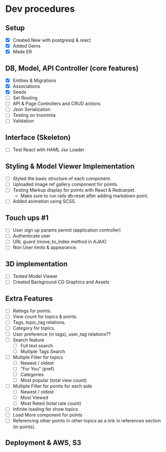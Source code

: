 # Dev procedures

## Setup

- [x] Created New with postgresql & react
- [x] Added Gems
- [x] Made ER

## DB, Model, API Controller (core features)

- [x] Entities & Migrations
- [x] Associations
- [x] Seeds
- [ ] Set Routing
- [ ] API & Page Controllers and CRUD actions
- [ ] Json Serialization
- [ ] Testing on Insomnia
- [ ] Validation

## Interface (Skeleton)

- [ ] Test React with HAML Jsx Loader

## Styling & Model Viewer Implementation

- [ ] Styled the basic structure of each component.
- [ ] Uploaded image ref gallery component for points.
- [ ] Testing Markup display for points with React & Redcarpet.
  - Make sure to run rails db:reset after adding markdown point.
- [ ] Added animation using SCSS.

## Touch ups #1

- [ ] User sign up params permit (application controller)
- [ ] Authenticate user
- [ ] URL guard (move_to_index method in AJAX)
- [ ] Non User limits & appearance.

## 3D implementation

- [ ] Tested Model Viewer
- [ ] Created Background CG Graphics and Assets

## Extra Features

- [ ] Ratings for points.
- [ ] View count for topics & points.
- [ ] Tags, topic_tag relations.
- [ ] Category for topics.
- [ ] User preference (in tags), user_tag relations??
- [ ] Search feature
  - [ ] Full text search
  - [ ] Multiple Tags Search
- [ ] Multiple Filter for topics
  - [ ] Newest / oldest
  - [ ] "For You" (pref)
  - [ ] Categories
  - [ ] Most popular (total view count)
- [ ] Multiple Filter for points for each side
  - [ ] Newest / oldest
  - [ ] Most Viewed
  - [ ] Most Rated (total rate count)
- [ ] Infinite loading for show topics
- [ ] Load More component for points
- [ ] Referencing other points in other topics as a link in references section (in points).

## Deployment & AWS, S3

